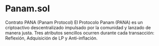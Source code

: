# Panam.sol
Contrato PANA (Panam Protocol)
El Protocolo Panam (PANA) es un criptoactivo descentralizado impulsado por la comunidad y lanzado de manera justa. Tres atributos sencillos ocurren durante cada transacción: Reflexión, Adquisición de LP y Anti-inflación.
